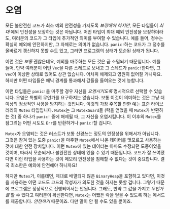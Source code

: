 # 오염

모든 불안전한 코드가 최소 예외 안전성을 가지도록 *보장해야 하지만*, 모든 타입들이 *최대* 예외 안전성을 보장하는 것은 아닙니다. 어떤 타입이 최대 예외 안전성을 보장하더라도, 여러분의 코드가 그 타입에 추가적인 의미를 부여할 수 있습니다. 
예를 들어, 정수는 확실히 예외에 안전하지만, 그 자체로는 의미가 없습니다. `panic!`하는 코드가 그 정수를 올바르게 갱신하지 못할 수도 있고, 그러면 프로그램의 상태가 모순된 상태가 됩니다.

이런 것은 *보통* 괜찮은데요, 예외를 마주하는 모든 것은 곧 소멸되기 때문입니다. 예를 들어, 만약 여러분이 어떤 `Vec`을 다른 스레드로 보내고 그 스레드가 `panic!`한다면, 그 `Vec`이 이상한 상태로 있어도 상관 없습니다. 
어차피 해제되고 영원히 없어질 거니까요. 하지만 어떤 타입들은 패닉 경계를 통과해서 값들을 들여오는 것에 능합니다.

이런 타입들은 `panic!`을 마주할 경우 자신을 *오염시키도록* 명시적으로 선택할 수 있습니다. 오염은 특별히 무언가를 요구하지는 않습니다. 보통 이것이 의미하는 것은 그냥 더 이상의 정상적인 사용을 방지하는 것입니다. 
이것의 가장 주목할 만한 예는 표준 라이브러리의 `Mutex` 타입입니다. `Mutex`는 그 `MutexGuard`들 (락을 얻었을 때 `Mutex`가 반환하는 것) 중 하나가 `panic!` 중에 해제될 때, 그 자신을 오염시킵니다. 
이 이후의 `Mutex`를 잠그려는 어떤 시도도 `Err`를 반환하거나 `panic!`할 겁니다.

`Mutex`가 오염되는 것은 러스트가 보통 신경쓰는 정도의 안정성을 위해서가 아닙니다. 그것은 잠겨 있는 도중 `panic!`을 마주한 `Mutex`에서 나온 데이터를 멋모르고 사용하는 것에 대한 안전 장치입니다. 
이런 `Mutex`에 있는 데이터는 아마도 수정되던 도중이었을 것이며, 따라서 모순되거나 불완전한 상태에 있을 수 있기 때문입니다. 코드가 잘 쓰여졌다면 이런 타입을 사용하는 것이 메모리 안전성을 침해할 수 없다는 것이 중요합니다. 
결국 최소한은 예외에 안전해야 하니까요!

하지만 `Mutex`가, 이를테면, 제대로 배열되지 않은 `BinaryHeap`을 포함하고 있다면, 이것을 사용하는 어떤 코드도 코드의 작성자가 의도한 것을 하지는 못할 겁니다. 그렇기 때문에 프로그램은 정상적으로 진행되어서는 안됩니다. 
그래도, 만약 그 값을 가지고 *무언가를* 할 수 있다고 여러분이 확신한다면, `Mutex`는 어쨌든 락을 얻을 수 있도록 하는 메서드를 제공합니다. *안전하기* 때문이죠. 다만 말이 안 될 수도 있을 뿐이죠.
